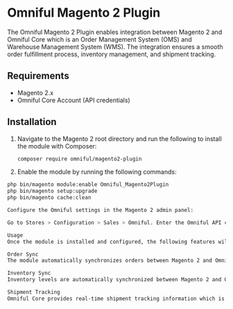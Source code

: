 # Omniful Magento 2 Plugin

The Omniful Magento 2 Plugin enables integration between Magento 2 and Omniful Core which is an Order Management System (OMS) and Warehouse Management System (WMS). The integration ensures a smooth order fulfillment process, inventory management, and shipment tracking.

## Requirements

- Magento 2.x
- Omniful Core Account (API credentials)

## Installation

1. Navigate to the Magento 2 root directory and run the following to install the module with Composer:

   ```bash
   composer require omniful/magento2-plugin

2. Enable the module by running the following commands:

```bash
php bin/magento module:enable Omniful_Magento2Plugin
php bin/magento setup:upgrade
php bin/magento cache:clean

Configure the Omniful settings in the Magento 2 admin panel:

Go to Stores > Configuration > Sales > Omniful. Enter the Omniful API credentials in the respective fields. Adjust other configuration settings as necessary. Click Save Config.

Usage
Once the module is installed and configured, the following features will be available through the Omniful Magento 2 Plugin:

Order Sync
The module automatically synchronizes orders between Magento 2 and Omniful Core. Any new order placed in Magento 2 will be pushed to Omniful Core for fulfillment. Order updates, such as shipping information and status updates, are also synchronized.

Inventory Sync
Inventory levels are automatically synchronized between Magento 2 and Omniful Core. Stock updates, such as product quantities and availability, are reflected in both systems.

Shipment Tracking
Omniful Core provides real-time shipment tracking information which is then displayed within Magento 2. This feature makes it easier for you to track the status of shipments and provide accurate tracking information to customers.

